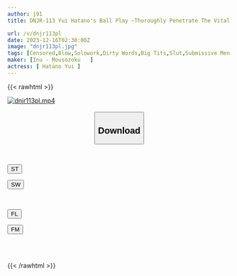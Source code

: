 ```yaml
---
author: j91
title: DNJR-113 Yui Hatano's Ball Play ~Thoroughly Penetrate The Vital Points~

url: /v/dnjr113pl
date: 2023-12-16T02:30:00Z
image: "dnjr113pl.jpg"
tags: [Censored,Blow,Solowork,Dirty Words,Big Tits,Slut,Submissive Men	 ]
maker: [Inu - Mousozoku   ]
actress: [ Hatano Yui ]
---
```



{{< rawhtml >}}

<div class="video" data-videoid="wd4b3P4ZwzSx0j">
    <a href="javascript:;">
        <img src="/v/dnjr113pl/dnjr113pl.jpg" width="WIDTH" height="HEIGHT" alt="dnjr113pl.mp4" loading="lazy">
    </a>
</div>

<script type="text/javascript" src="https://j91.asia/asset/on-demand-st.js"></script>

<br>
  <link rel="stylesheet" href="https://j91.asia/asset/bs5.css">
  
  <center>
  <button class="btn btn-primary" type="button" data-bs-toggle="collapse" data-bs-target=".multi-collapse" aria-expanded="false" aria-controls="multiCollapseExample1 multiCollapseExample2"><h2>Download</h2></button></center>
</p>
<div class="row">
  <div class="col">
    <div class="collapse multi-collapse" id="multiCollapseExample1">
      <div class="card card-body">
	      	      <br>
<div class="buttons">  
<p><a href="https://streamtape.to/v/wd4b3P4ZwzSx0j" target="_blank"><button class="btn-hover color-3"><i class="fa fa-download"></i> ST</button></a></p>
<p><a href="https://flaswish.com/ks99m97g5orc" target="_blank"><button class="btn-hover color-2"><i class="fa fa-download"></i> SW</button></a></p></div>
    </div>
  </div>
</div>
  <div class="col">
    <div class="collapse multi-collapse" id="multiCollapseExample2">
      <div class="card card-body">
	      <br>
<div class="buttons">
<p><a href="javascript:;" target="_blank"><button class="btn-hover color-9"><i class="fa fa-download"></i> FL</button></a></p>
<p><a href="javascript:;" target="_blank"><button class="btn-hover color-8"><i class="fa fa-download"></i> FM</button></a></p></div>
<br><br>
      </div>
    </div>
  </div>
</div>

{{< /rawhtml >}}